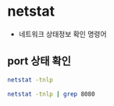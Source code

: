 # netstat

- 네트워크 상태정보 확인 명령어

## port 상태 확인

```bash
netstat -tnlp
```

```bash
netstat -tnlp | grep 8080
```

